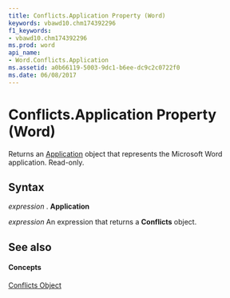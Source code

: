 ```yaml
---
title: Conflicts.Application Property (Word)
keywords: vbawd10.chm174392296
f1_keywords:
- vbawd10.chm174392296
ms.prod: word
api_name:
- Word.Conflicts.Application
ms.assetid: a0b66119-5003-9dc1-b6ee-dc9c2c0722f0
ms.date: 06/08/2017
---
```



# Conflicts.Application Property (Word)

Returns an [Application](Word.Application.md) object that represents the Microsoft Word application. Read-only.


## Syntax

 _expression_ . **Application**

 _expression_ An expression that returns a **Conflicts** object.


## See also


#### Concepts


[Conflicts Object](Word.Conflicts.md)

